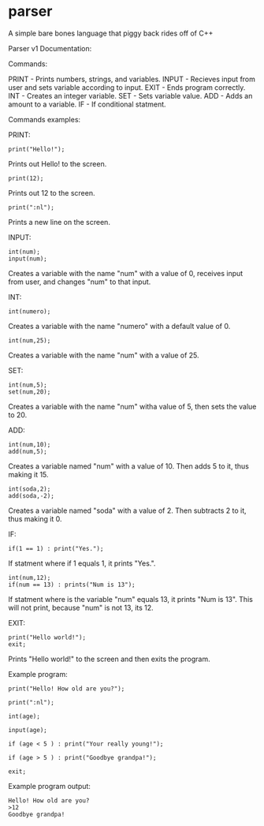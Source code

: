 # parser
A simple bare bones language that piggy back rides off of C++

Parser v1 Documentation:

Commands:

PRINT - Prints numbers, strings, and variables.
INPUT - Recieves input from user and sets variable according to input.
EXIT - Ends program correctly.
INT - Creates an integer variable.
SET - Sets variable value.
ADD - Adds an amount to a variable.
IF - If conditional statment.

Commands examples:

PRINT:
	
	print("Hello!");
Prints out Hello! to the screen.

	print(12);
Prints out 12 to the screen.

	print(":nl");
Prints a new line on the screen.

INPUT:

	int(num);
	input(num);
Creates a variable with the name "num" with a value of 0, receives input from user, and changes "num" to that input.
	
INT:

	int(numero);
Creates a variable with the name "numero" with a default value of 0.

	int(num,25);
Creates a variable with the name "num" with a value of 25.

SET:

	int(num,5);
	set(num,20);
Creates a variable with the name "num" witha value of 5, then sets the value to 20.
	
ADD:

	int(num,10);
	add(num,5);
Creates a variable named "num" with a value of 10. Then adds 5 to it, thus making it 15.
	
	int(soda,2);
	add(soda,-2);
Creates a variable named "soda" with a value of 2. Then subtracts 2 to it, thus making it 0.

IF:

	if(1 == 1) : print("Yes.");
If statment where if 1 equals 1, it prints "Yes.".
	
	int(num,12);
	if(num == 13) : prints("Num is 13");
If statment where is the variable "num" equals 13, it prints "Num is 13". This will not print, because "num" is not 13, its 12.

EXIT:

	print("Hello world!");
	exit;
Prints "Hello world!" to the screen and then exits the program.

Example program:

	print("Hello! How old are you?");

	print(":nl");

	int(age);

	input(age);

	if (age < 5 ) : print("Your really young!");

	if (age > 5 ) : print("Goodbye grandpa!");

	exit;

Example program output:

	Hello! How old are you?
	>12
	Goodbye grandpa!
